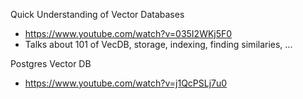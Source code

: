 Quick Understanding of Vector Databases
- https://www.youtube.com/watch?v=035I2WKj5F0
- Talks about 101 of VecDB, storage, indexing, finding similaries, ...

Postgres Vector DB
- https://www.youtube.com/watch?v=j1QcPSLj7u0
